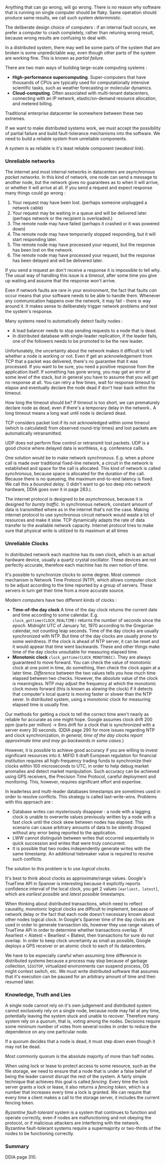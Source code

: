 Anything that can go wrong, will go wrong. There is no reason why software that is running on single computer should be flaky. Same operation should produce same results, we call such system *deterministic*.

The deliberate design choice of computers : if an internal fault occurs, we prefer a computer to crash completely, rather than retuning wrong result, because wrong results are confusing to deal with.

In a distributed system, there may well be some parts of the system that are broken is some unpredictable way, even though other parts of the system are working fine. This is known as *partial failure*.

There are two main ways of building large-scale computing systems :
- **High-performance supercomputing**. Super-computers that have thousands of CPUs are typically used for computationally intensive scientific tasks, such as weather forecasting or molecular dynamics.
- **Cloud-computing**. Often associated with multi-tenant datacenters, connecting with an IP network, elastic/on-demand resource allocation, and metered billing.

Traditional enterprise datacenter lie somewhere between these two extremes.

If we want to make distributed systems work, we must accept the possibility of partial failure and build fault-tolerance mechanisms into the software. We need to build a reliable system from unreliable components.

A system is as reliable is it's least reliable component (*weakest link*).

### Unreliable networks

The internet and most internal networks in datacenters are *asynchronous packet networks*. In this kind of network, one node can send a message to another node, but the network gives no guarantees as to when it will arrive, or whether it will arrive at all. If you send a request and expect response many things could go wrong :

1. Your request may have been lost. (perhaps someone unplugged a network cable)
2. Your request may be waiting in a queue and will be delivered later. (perhaps network or the recipient is overloaded.)
3. The remote node may have failed (perhaps it crashed or it was powered down)
4. The remote node may have temporarily stopped responding, but it will start responding later.
5. The remote node may have processed your request, but the response has been lost on the network.
6. The remote node may have processed your request, but the response has been delayed and will be delivered later.

If you send a request an don't receive a response it is impossible to tell why. The usual way of handling this issue is a *timeout*, after some time you give up waiting and assume that the response won't arrive.

Even if network faults are rare in your environment, the fact that faults *can* occur means that your software needs to be able to handle them. Whenever any communication happens over the network, it may fail - there is way around it. It makes sense to deliberately trigger network problems and test the system's response.

Many systems need to automatically detect faulty nodes :

- A load balancer needs to stop sending requests to a node that is dead.
- In distributed database with single-leader replication, if the leader fails, one of the followers needs to be promoted to be the new leader.

Unfortunately, the uncertainty about the network makes it difficult to tell whether a node is working or not. Even if get an acknowledgement from TCP that a packet was delivered, there's no guarantee that it was processed. If you want to be sure, you need a positive response from the application itself. If something has gone wrong, you may get an error at some level of the stack, but in general you have to assume that you will get no response at all. You can retry a few times, wait for response timeout to elapse and eventually declare the node dead if don't hear back within the timeout.

How long the timeout should be? If timeout is too short, we can prematurely declare node as dead, even if there's a temporary delay in the network.. A long timeout means a long wait until node is declared dead.

TCP considers packet lost if its not acknowledged within some timeout (which is calculated) from observed round-trip times) and lost packets are automatically retransmitted.

UDP does not perform flow control or retransmit lost packets. UDP is a good choice where delayed data is worthless, e.g. conference calls.

One solution would be to make network synchronous. E.g. when a phone call is made over traditional fixed-line network, a circuit in the network is established and space for the call is allocated. This kind of network is called *synchronous*, because space is allocated for the duration of the call. Because there is no queueing, the maximum end-to-end latency is fixed. We call this a *bounded delay.* (I didn't want to go too deep into network hardware, DDIA goes over it in page 283.). 

The internet protocol is designed to be *asynchronous*, because it is designed for *bursty traffic*. In synchronous network, constant amount of data is transmitted where as in the internet that's not the case. Making internet protocol to use synchronous circuit network would waste a lot of resources and make it slow. TCP dynamically adapts the rate of data transfer to the available network capacity. Internet protocol tries to make sure that physical write is utilized to its maximum at all times

### Unreliable Clocks

In distributed network each machine has its own clock, which is an actual hardware device, usually a quartz crystal oscillator. These devices are not perfectly accurate, therefore each machine has its own notion of time.

It's possible to synchronize clocks to some degree. Most common mechanism is Network Time Protocol (NTP), which allows computer clock to be adjust according to the time reported by a group of servers. These servers in turn get their time from a more accurate source.

Modern computers have two different kinds of clocks :

- **Time-of-the day clock** A time of the day clock returns the current date and time according to some calendar. E.g. `clock_gettime(CLOCK_REALTIME)` returns the number of seconds since the *epoch*. Midnight UTC of January 1st, 1970 according to the Gregorian calendar, not counting leap seconds. 
  Time of the day clocks are usually synchronized with NTP. But time of the day clocks are usually prone to some weirdness. If the clock is ahead of NTP server, it can be reset and it would appear that time went backwards. These and other things make time of the day clocks unsuitable for measuring elapsed time.
- **Monotonic clock** `clock_gettime(CLOCK_MONOTONIC)`. They are always guaranteed to move forward. You can check the value of monotonic clock at one point in time, do something, then check the clock again at a later time. *Difference* between the two values tells you how much time elapsed between two checks. However, the *absolute* value of the clock is meaningless. 
  NTP may adjust the frequency at which the monotonic clock moves forward (this is known as *slewing* the clock) if it detects that computer's local quartz is moving faster or slower than the NTP sever. In distributed system, using a monotonic clock for measuring elapsed time is usually fine.

Our methods for getting a clock to tell the correct time aren't nearly as reliable for accurate as one might hope. Google assumes clock drift 200 ppm (parts per million) -> 6ms drift for a clock that is synchronized with a server every 30 seconds. (DDIA page 290 for more issues regarding NTP and clock synchronization, *in general, time of the day clocks report approximate time and may go backwards in some cases.*)

However, it is possible to achieve good accuracy if you are willing to invest significant resources into it. MiFID II draft European regulation for financial institution requires all high-frequency trading funds to synchronize their clocks within 100 microseconds to UTC, in order to help debug market anomalies and detect market manipulation. Such accuracy can be achieved using GPS receivers, the Precision Time Protocol, careful deployment and monitoring. This, however, requires significant effort and expertise.

In leaderless and multi-leader databases timestamps are sometimes used in order to resolve conflicts. This strategy is called last-write-wins. Problems with this approach are :
- Database writes can mysteriously disappear : a node with a lagging clock is unable to overwrite values previously written by a node with a fast clock until the clock skew between nodes has elapsed. This scenario can cause arbitrary amounts of data to be silently dropped without any error being reported to the application.
- LWW cannot distinguish between writes that occurred sequentially in quick succession and writes that were truly concurrent.
- It is possible that two nodes independently generate writes with the same timestamp. An additional tiebreaker value is required to resolve such conflicts.

The solution to this problem is to use *logical clocks*.

It's best to think about clocks as approximate/range values. Google's TrueTime API in Spanner is interesting because it explicitly reports confidence interval of the local clock, you get 2 values `[earliest, latest]`, which are *earliest possible* and *latest possible* timestamps.

When thinking about distributed transactions, which need to reflect causality, monotonic logical clocks are difficult to implement, because of network delay or the fact that each node doesn't necessary known about other nodes logical clock. In Google's Spanner time of the day clocks are used in order to generate transaction ids, however they use range values of TrueTime APi in order to determine whether transactions overlap. If Aearliest < Alatest < Bearliest < Blatest, then transactions for sure do not overlap. In order to keep clock uncertainty as small as possible, Google deploys a GPS receiver or an atomic clock to each of its datacenters.

We have to be especially careful when assuming time difference in distributed systems because a process may stop because of garbage collection, `SIGSTOP`, virtualized environments can suspend process, OS might context switch, etc. We must write distributed software that assumes that it's execution can be paused for an arbitrary amount of time and then resumed later.

### Knowledge, Truth and Lies

A single node cannot rely on it's own judgement and distributed system cannot exclusively rely on a single node, because node may fail at any time, potentially leaving the system stuck and unable to recover. Therefore many system rely on a *quorum*, that is, voting among the nodes. Decisions require some minimum number of votes from several nodes in order to reduce the dependence on any one particular node.

If a quorum decides that a node is dead, it must step down even though it may not be dead.

Most commonly quorum is the absolute majority of more than half nodes.

When using lock or lease to protect access to some resource, such as the file storage, we need to ensure that a node that is under a false belief of being the leader cannot disrupt the rest of the system. A fairly simple technique that achieves this goal is called *fencing*. Every time the lock server grants a lock or lease, it also returns a *fencing token*, which is a number that increases every time a lock is granted. We can require that every time a client makes a call to the storage server, it includes the current fencing token.

*Byzantine fault-tolerant* system is a system that continues to function and operate correctly, even if nodes are malfunctioning and not obeying the protocol, or if malicious attackers are interfering with the network. Byzantine fault-tolerant systems require a supermajority or two-thirds of the nodes to be functioning correctly.

### Summary 

DDIA page 310.